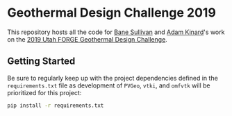 # Geothermal Design Challenge 2019

This repository hosts all the code for [Bane Sullivan](https://github.com/banesullivan)
and [Adam Kinard](https://github.com/akinard96)'s work on the
[2019 Utah FORGE Geothermal Design Challenge](https://utahforge.com/studentcomp/).


## Getting Started

Be sure to regularly keep up with the project dependencies defined in the
`requirements.txt` file as development of `PVGeo`, `vtki`, and `omfvtk` will be
prioritized for this project:

```bash
pip install -r requirements.txt
```
